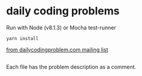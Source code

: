 # daily coding problems
Run with Node (v8.1.3) or Mocha test-runner

`yarn install`

[from dailycodingproblem.com mailing list](https://www.dailycodingproblem.com)

##
Each file has the problem description as a comment.
